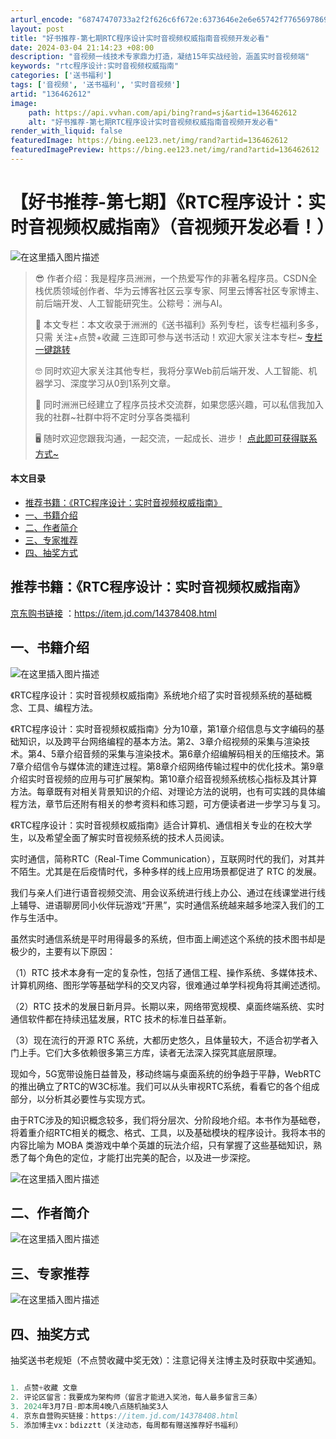 ```yaml
---
arturl_encode: "68747470733a2f2f626c6f672e:6373646e2e6e65742f77656978696e5f35313438343436302f:61727469636c652f64657461696c732f313336343632363132"
layout: post
title: "好书推荐-第七期RTC程序设计实时音视频权威指南音视频开发必看"
date: 2024-03-04 21:14:23 +08:00
description: "音视频一线技术专家鼎力打造，凝结15年实战经验，涵盖实时音视频端"
keywords: "rtc程序设计:实时音视频权威指南"
categories: ['送书福利']
tags: ['音视频', '送书福利', '实时音视频']
artid: "136462612"
image:
    path: https://api.vvhan.com/api/bing?rand=sj&artid=136462612
    alt: "好书推荐-第七期RTC程序设计实时音视频权威指南音视频开发必看"
render_with_liquid: false
featuredImage: https://bing.ee123.net/img/rand?artid=136462612
featuredImagePreview: https://bing.ee123.net/img/rand?artid=136462612
---
```


# 【好书推荐-第七期】《RTC程序设计：实时音视频权威指南》（音视频开发必看！）

![在这里插入图片描述](https://i-blog.csdnimg.cn/blog_migrate/8cf656468b70a2bf9b429e9eb46cded3.png)

> 😎 作者介绍：我是程序员洲洲，一个热爱写作的非著名程序员。CSDN全栈优质领域创作者、华为云博客社区云享专家、阿里云博客社区专家博主、前后端开发、人工智能研究生。公粽号：洲与AI。
>   
> 🎈 本文专栏：本文收录于洲洲的《送书福利》系列专栏，该专栏福利多多，只需 关注+点赞+收藏 三连即可参与送书活动！欢迎大家关注本专栏~
> [专栏一键跳转](https://blog.csdn.net/weixin_51484460/category_11444335.html?spm=1001.2014.3001.5482)
>   
> 🤓 同时欢迎大家关注其他专栏，我将分享Web前后端开发、人工智能、机器学习、深度学习从0到1系列文章。
>   
> 🌼 同时洲洲已经建立了程序员技术交流群，如果您感兴趣，可以私信我加入我的社群~社群中将不定时分享各类福利
>   
> 🖥 随时欢迎您跟我沟通，一起交流，一起成长、进步！
> [点此即可获得联系方式~](https://bbs.csdn.net/topics/614780338)

#### 本文目录

* [推荐书籍：《RTC程序设计：实时音视频权威指南》](#RTC_12)
* [一、书籍介绍](#_14)
* [二、作者简介](#_44)
* [三、专家推荐](#_48)
* [四、抽奖方式](#_52)

## 推荐书籍：《RTC程序设计：实时音视频权威指南》

[京东购书链接](https://item.jd.com/14378408.html)
：https://item.jd.com/14378408.html

## 一、书籍介绍

![在这里插入图片描述](https://i-blog.csdnimg.cn/blog_migrate/576c9095bb7a3db972db390a15fbe923.png)
  
《RTC程序设计：实时音视频权威指南》系统地介绍了实时音视频系统的基础概念、工具、编程方法。

《RTC程序设计：实时音视频权威指南》分为10章，第1章介绍信息与文字编码的基础知识，以及跨平台网络编程的基本方法。第2、3章介绍视频的采集与渲染技术。第4、5章介绍音频的采集与渲染技术。第6章介绍编解码相关的压缩技术。第7章介绍信令与媒体流的建连过程。第8章介绍网络传输过程中的优化技术。第9章介绍实时音视频的应用与可扩展架构。第10章介绍音视频系统核心指标及其计算方法。每章既有对相关背景知识的介绍、对理论方法的说明，也有可实践的具体编程方法，章节后还附有相关的参考资料和练习题，可方便读者进一步学习与复习。

《RTC程序设计：实时音视频权威指南》适合计算机、通信相关专业的在校大学生，以及希望全面了解实时音视频系统的技术人员阅读。

实时通信，简称RTC（Real-Time Communication），互联网时代的我们，对其并不陌生。尤其是在后疫情时代，多种多样的线上应用场景都促进了 RTC 的发展。

我们与亲人们进行语音视频交流、用会议系统进行线上办公、通过在线课堂进行线上辅导、进语聊房同小伙伴玩游戏“开黑”，实时通信系统越来越多地深入我们的工作与生活中。

虽然实时通信系统是平时用得最多的系统，但市面上阐述这个系统的技术图书却是极少的，主要有以下原因：

（1）RTC 技术本身有一定的复杂性，包括了通信工程、操作系统、多媒体技术、计算机网络、图形学等基础学科的交叉内容，很难通过单学科视角将其阐述透彻。

（2）RTC 技术的发展日新月异。长期以来，网络带宽规模、桌面终端系统、实时通信软件都在持续迅猛发展，RTC 技术的标准日益革新。

（3）现在流行的开源 RTC 系统，大都历史悠久，且体量较大，不适合初学者入门上手。它们大多依赖很多第三方库，读者无法深入探究其底层原理。

现如今，5G宽带设施日益普及，移动终端与桌面系统的纷争趋于平静，WebRTC的推出确立了RTC的W3C标准。我们可以从头审视RTC系统，看看它的各个组成部分，以分析其必要性与实现方式。

由于RTC涉及的知识概念较多，我们将分层次、分阶段地介绍。本书作为基础卷，将着重介绍RTC相关的概念、格式、工具，以及基础模块的程序设计。我将本书的内容比喻为 MOBA 类游戏中单个英雄的玩法介绍，只有掌握了这些基础知识，熟悉了每个角色的定位，才能打出完美的配合，以及进一步深挖。
  
![在这里插入图片描述](https://i-blog.csdnimg.cn/blog_migrate/6aa0b4beedcb3edd24c2b6df18beb98b.png)

## 二、作者简介

![在这里插入图片描述](https://i-blog.csdnimg.cn/blog_migrate/6555b09162602270de1fc0426d02365f.png)

## 三、专家推荐

![在这里插入图片描述](https://i-blog.csdnimg.cn/blog_migrate/3d0ec1d6d913720a7459c37f54bd46b1.png)

## 四、抽奖方式

抽奖送书老规矩（不点赞收藏中奖无效）：注意记得关注博主及时获取中奖通知。

```csharp

1. 点赞+收藏 文章
2. 评论区留言：我要成为架构师（留言才能进入奖池，每人最多留言三条）
3. 2024年3月7日-即本周4晚八点随机抽奖3人
4. 京东自营购买链接：https://item.jd.com/14378408.html
5. 添加博主vx：bdizztt（关注动态，每周都有赠送推荐好书福利）


```